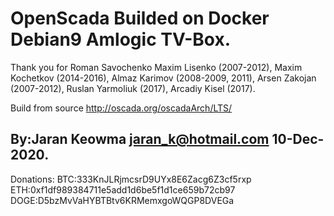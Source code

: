 # OpenScada Builded on Docker Debian9 Amlogic TV-Box.
Thank you for Roman Savochenko Maxim Lisenko (2007-2012), Maxim Kochetkov (2014-2016),
Almaz Karimov (2008-2009, 2011), Arsen Zakojan (2007-2012), Ruslan Yarmoliuk (2017), Arcadiy Kisel (2017).

Build from source http://oscada.org/oscadaArch/LTS/ 

By:Jaran Keowma jaran_k@hotmail.com 10-Dec-2020.
-----------------------------------------------------
Donations:
BTC:333KnJLRjmcsrD9UYx8E6Zacg6Z3cf5rxp
ETH:0xf1df989384711e5add1d6be5f1d1ce659b72cb97
DOGE:D5bzMvVaHYBTBtv6KRMemxgoWQGP8DVEGa

